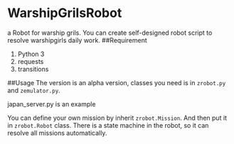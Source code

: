 # WarshipGrilsRobot
a Robot for warship grils.
You can create self-designed robot script to resolve warshipgirls daily work.
##Requirement

1. Python 3
2. requests
3. transitions

##Usage
The version is an alpha version, classes you need is in `zrobot.py` and `zemulator.py`.

japan_server.py is an example

You can define your own mission by inherit `zrobot.Mission`.
And then put it in `zrobot.Robot` class. There is a state machine in the robot, so it can resolve all missions automatically.
